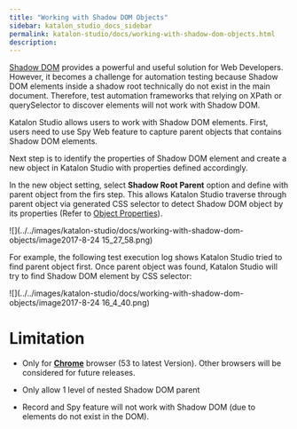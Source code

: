 ```yaml
---
title: "Working with Shadow DOM Objects" 
sidebar: katalon_studio_docs_sidebar
permalink: katalon-studio/docs/working-with-shadow-dom-objects.html 
description: 
---
```

[Shadow DOM](https://developer.mozilla.org/en-US/docs/Web/Web_Components/Shadow_DOM) provides a powerful and useful solution for Web Developers. However, it becomes a challenge for automation testing because Shadow DOM elements inside a shadow root technically do not exist in the main document. Therefore, test automation frameworks that relying on XPath or querySelector to discover elements will not work with Shadow DOM.

Katalon Studio allows users to work with Shadow DOM elements. First, users need to use Spy Web feature to capture parent objects that contains Shadow DOM elements.

Next step is to identify the properties of Shadow DOM element and create a new object in Katalon Studio with properties defined accordingly.

In the new object setting, select **Shadow Root Parent** option and define with parent object from the firs step. This allows Katalon Studio traverse through parent object via generated CSS selector to detect Shadow DOM object by its properties (Refer to [Object Properties](https://docs.katalon.com/display/KD/Manage+Test+Object#ManageTestObject-Propertiesusedfordetectingobject)).

![](../../images/katalon-studio/docs/working-with-shadow-dom-objects/image2017-8-24 15_27_58.png)

For example, the following test execution log shows Katalon Studio tried to find parent object first. Once parent object was found, Katalon Studio will try to find Shadow DOM element by CSS selector:

![](../../images/katalon-studio/docs/working-with-shadow-dom-objects/image2017-8-24 16_4_40.png)

Limitation
==========

*   Only for **[Chrome](http://caniuse.com/#feat=shadowdom)** browser (53 to latest Version). Other browsers will be considered for future releases.
*   Only allow 1 level of nested Shadow DOM parent
    
*   Record and Spy feature will not work with Shadow DOM (due to elements do not exist in the DOM).